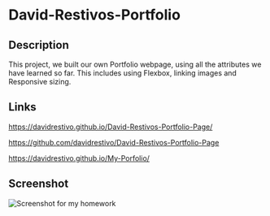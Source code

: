 # David-Restivos-Portfolio

## Description
This project, we built our own Portfolio webpage, using all the attributes we have learned so far. This includes using Flexbox, linking images and Responsive sizing.

## Links

https://davidrestivo.github.io/David-Restivos-Portfolio-Page/


https://github.com/davidrestivo/David-Restivos-Portfolio-Page


https://davidrestivo.github.io/My-Porfolio/
<!-- this link is the old named project file with the majority of my commits. -->



## Screenshot

![Screenshot for my homework](./Assets/images/davids-profile-page-screen-capture.png)



